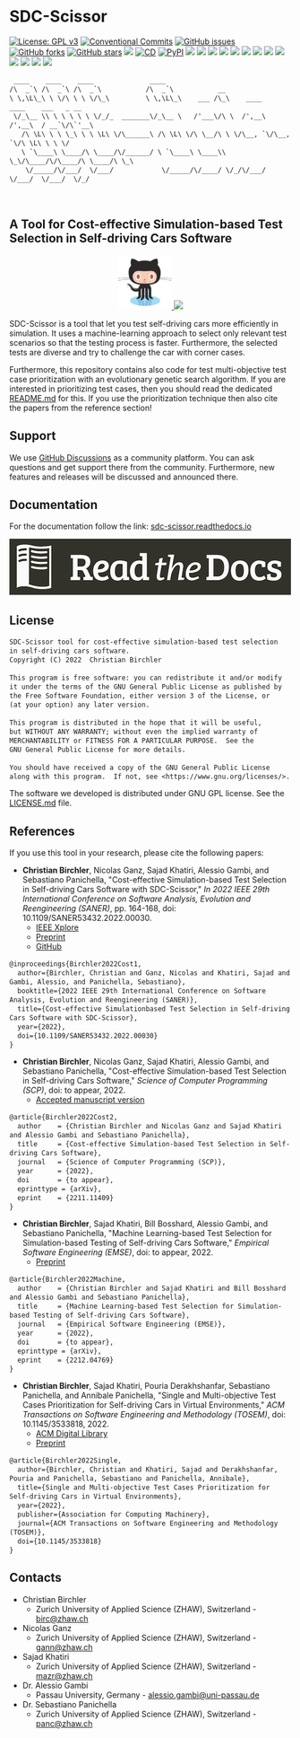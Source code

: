 # SDC-Scissor
[![License: GPL v3](https://img.shields.io/badge/License-GPLv3-blue.svg)](https://www.gnu.org/licenses/gpl-3.0)
[![Conventional Commits](https://img.shields.io/badge/Conventional%20Commits-1.0.0-%23FE5196?logo=conventionalcommits&logoColor=white)](https://conventionalcommits.org)
[![GitHub issues](https://img.shields.io/github/issues/ChristianBirchler/sdc-scissor)](https://github.com/ChristianBirchler/sdc-scissor/issues)
[![GitHub forks](https://img.shields.io/github/forks/ChristianBirchler/sdc-scissor)](https://github.com/ChristianBirchler/sdc-scissor/network)
[![GitHub stars](https://img.shields.io/github/stars/ChristianBirchler/sdc-scissor)](https://github.com/ChristianBirchler/sdc-scissor/stargazers)
[![](https://github.com/ChristianBirchler/sdc-scissor/actions/workflows/ci.yml/badge.svg)](https://github.com/ChristianBirchler/sdc-scissor/actions/workflows/ci.yml)
[![CD](https://github.com/ChristianBirchler/sdc-scissor/actions/workflows/cd.yml/badge.svg)](https://github.com/ChristianBirchler/sdc-scissor/actions/workflows/cd.yml)
[![PyPI](https://img.shields.io/pypi/v/sdc-scissor)](https://pypi.org/project/sdc-scissor/)
[![](https://readthedocs.org/projects/sdc-scissor/badge)](https://sdc-scissor.readthedocs.io)
[![](https://img.shields.io/badge/code%20style-black-000000.svg)](https://black.readthedocs.io/)
[![](https://sonarcloud.io/api/project_badges/measure?project=ChristianBirchler_sdc-scissor&metric=alert_status)](https://sonarcloud.io/summary/overall?id=ChristianBirchler_sdc-scissor)
[![](https://sonarcloud.io/api/project_badges/measure?project=ChristianBirchler_sdc-scissor&metric=ncloc)](https://sonarcloud.io/summary/overall?id=ChristianBirchler_sdc-scissor)
[![](https://sonarcloud.io/api/project_badges/measure?project=ChristianBirchler_sdc-scissor&metric=coverage)](https://sonarcloud.io/summary/overall?id=ChristianBirchler_sdc-scissor)
[![](https://sonarcloud.io/api/project_badges/measure?project=ChristianBirchler_sdc-scissor&metric=sqale_index)](https://sonarcloud.io/summary/overall?id=ChristianBirchler_sdc-scissor)
[![](https://sonarcloud.io/api/project_badges/measure?project=ChristianBirchler_sdc-scissor&metric=reliability_rating)](https://sonarcloud.io/summary/overall?id=ChristianBirchler_sdc-scissor)
[![](https://sonarcloud.io/api/project_badges/measure?project=ChristianBirchler_sdc-scissor&metric=duplicated_lines_density)](https://sonarcloud.io/summary/overall?id=ChristianBirchler_sdc-scissor)
[![](https://sonarcloud.io/api/project_badges/measure?project=ChristianBirchler_sdc-scissor&metric=vulnerabilities)](https://sonarcloud.io/summary/overall?id=ChristianBirchler_sdc-scissor)
[![](https://sonarcloud.io/api/project_badges/measure?project=ChristianBirchler_sdc-scissor&metric=bugs)](https://sonarcloud.io/summary/overall?id=ChristianBirchler_sdc-scissor)
[![](https://sonarcloud.io/api/project_badges/measure?project=ChristianBirchler_sdc-scissor&metric=security_rating)](https://sonarcloud.io/summary/overall?id=ChristianBirchler_sdc-scissor)
[![](https://sonarcloud.io/api/project_badges/measure?project=ChristianBirchler_sdc-scissor&metric=sqale_rating)](https://sonarcloud.io/summary/overall?id=ChristianBirchler_sdc-scissor)
[![](https://sonarcloud.io/api/project_badges/measure?project=ChristianBirchler_sdc-scissor&metric=code_smells)](https://sonarcloud.io/summary/overall?id=ChristianBirchler_sdc-scissor)

```{code-block} text
 ____    ____    ____              ____                                                
/\  _`\ /\  _`\ /\  _`\           /\  _`\           __                                 
\ \,\L\_\ \ \/\ \ \ \/\_\         \ \,\L\_\    ___ /\_\    ____    ____    ___   _ __  
 \/_\__ \\ \ \ \ \ \ \/_/_  _______\/_\__ \   /'___\/\ \  /',__\  /',__\  / __`\/\`'__\
   /\ \L\ \ \ \_\ \ \ \L\ \/\______\ /\ \L\ \/\ \__/\ \ \/\__, `\/\__, `\/\ \L\ \ \ \/ 
   \ `\____\ \____/\ \____/\/______/ \ `\____\ \____\\ \_\/\____/\/\____/\ \____/\ \_\ 
    \/_____/\/___/  \/___/            \/_____/\/____/ \/_/\/___/  \/___/  \/___/  \/_/ 
                                                                                       
                                                                                       
```

## A Tool for Cost-effective Simulation-based Test Selection in Self-driving Cars Software
<div style="text-align: center;">
<a href="https://github.com/ChristianBirchler/sdc-scissor">
<img src="https://raw.githubusercontent.com/ChristianBirchler/sdc-scissor/main/docs/images/github_logo_icon.png">
</a>
<a href="https://sonarcloud.io/summary/overall?id=ChristianBirchler_sdc-scissor">
<img src="https://sonarcloud.io/images/project_badges/sonarcloud-black.svg">
</a>
</div>

SDC-Scissor is a tool that let you test self-driving cars more efficiently in simulation. It uses a machine-learning
approach to select only relevant test scenarios so that the testing process is faster. Furthermore, the selected tests
are diverse and try to challenge the car with corner cases.

Furthermore, this repository contains also code for test multi-objective test case prioritization with an evolutionary
genetic search algorithm. If you are interested in prioritizing test cases, then you should read the dedicated
[README.md](https://github.com/ChristianBirchler/sdc-scissor/blob/main/sdc_scissor/sdc_prioritizer/testPrioritization/README.md)
for this. If you use the prioritization technique then also cite the papers from the reference section!

## Support
We use [GitHub Discussions](https://github.com/ChristianBirchler/sdc-scissor/discussions) as a community platform. You
can ask questions and get support there from the community. Furthermore, new features and releases will be discussed and
announced there.

## Documentation
For the documentation follow the link: [sdc-scissor.readthedocs.io](https://sdc-scissor.readthedocs.io/en/latest/)

[![](https://raw.githubusercontent.com/ChristianBirchler/sdc-scissor/main/docs/images/readthedocs.png)](https://sdc-scissor.readthedocs.io/en/latest/)

## License
```{code-block} text
SDC-Scissor tool for cost-effective simulation-based test selection
in self-driving cars software.
Copyright (C) 2022  Christian Birchler

This program is free software: you can redistribute it and/or modify
it under the terms of the GNU General Public License as published by
the Free Software Foundation, either version 3 of the License, or
(at your option) any later version.

This program is distributed in the hope that it will be useful,
but WITHOUT ANY WARRANTY; without even the implied warranty of
MERCHANTABILITY or FITNESS FOR A PARTICULAR PURPOSE.  See the
GNU General Public License for more details.

You should have received a copy of the GNU General Public License
along with this program.  If not, see <https://www.gnu.org/licenses/>.
```

The software we developed is distributed under GNU GPL license. See the
[LICENSE.md](https://github.com/ChristianBirchler/sdc-scissor/blob/main/LICENSE.md) file.

## References
If you use this tool in your research, please cite the following papers:

- **Christian Birchler**, Nicolas Ganz, Sajad Khatiri, Alessio Gambi, and Sebastiano Panichella, "Cost-effective Simulation-based Test Selection in Self-driving Cars Software with SDC-Scissor," *In 2022 IEEE 29th International Conference on Software Analysis, Evolution and Reengineering (SANER)*, pp. 164-168, doi: 10.1109/SANER53432.2022.00030.
  - [IEEE Xplore](https://doi.org/10.1109/SANER53432.2022.00030)
  - [Preprint](https://doi.org/10.21256/zhaw-24017)
  - [GitHub](https://github.com/ChristianBirchler/sdc-scissor)
````{code-block} bibtex
@inproceedings{Birchler2022Cost1,
  author={Birchler, Christian and Ganz, Nicolas and Khatiri, Sajad and Gambi, Alessio, and Panichella, Sebastiano},
  booktitle={2022 IEEE 29th International Conference on Software Analysis, Evolution and Reengineering (SANER)},
  title={Cost-effective Simulationbased Test Selection in Self-driving Cars Software with SDC-Scissor},
  year={2022},
  doi={10.1109/SANER53432.2022.00030}
}
````
- **Christian Birchler**, Nicolas Ganz, Sajad Khatiri, Alessio Gambi, and Sebastiano Panichella, "Cost-effective Simulation-based Test Selection in Self-driving Cars Software," *Science of Computer Programming (SCP)*, doi: to appear, 2022.
  - [Accepted manuscript version](https://doi.org/10.48550/arXiv.2211.11409)
````{code-block} bibtex
@article{Birchler2022Cost2,
  author    = {Christian Birchler and Nicolas Ganz and Sajad Khatiri and Alessio Gambi and Sebastiano Panichella},
  title     = {Cost-effective Simulation-based Test Selection in Self-driving Cars Software},
  journal   = {Science of Computer Programming (SCP)},
  year      = {2022},
  doi       = {to appear},
  eprinttype = {arXiv},
  eprint    = {2211.11409}
}
````
- **Christian Birchler**, Sajad Khatiri, Bill Bosshard, Alessio Gambi, and Sebastiano Panichella, "Machine Learning-based Test Selection for Simulation-based Testing of Self-driving Cars Software," *Empirical Software Engineering (EMSE)*, doi: to appear, 2022.
  - [Preprint](https://doi.org/10.48550/arXiv.2212.04769)
````{code-block} bibtex
@article{Birchler2022Machine,
  author    = {Christian Birchler and Sajad Khatiri and Bill Bosshard and Alessio Gambi and Sebastiano Panichella},
  title     = {Machine Learning-based Test Selection for Simulation-based Testing of Self-driving Cars Software},
  journal   = {Empirical Software Engineering (EMSE)},
  year      = {2022},
  doi       = {to appear},
  eprinttype = {arXiv},
  eprint    = {2212.04769}
}
````
- **Christian Birchler**, Sajad Khatiri, Pouria Derakhshanfar, Sebastiano Panichella, and Annibale Panichella, "Single and Multi-objective Test Cases Prioritization for Self-driving Cars in Virtual Environments," *ACM Transactions on Software Engineering and Methodology (TOSEM)*, doi: 10.1145/3533818, 2022.
  - [ACM Digital Library](https://doi.org/10.1145/3533818)
  - [Preprint](https://doi.org/10.48550/arXiv.2107.09614)
```{code-block} bibtex
@article{Birchler2022Single,
  author={Birchler, Christian and Khatiri, Sajad and Derakhshanfar, Pouria and Panichella, Sebastiano and Panichella, Annibale},
  title={Single and Multi-objective Test Cases Prioritization for Self-driving Cars in Virtual Environments},
  year={2022},
  publisher={Association for Computing Machinery},
  journal={ACM Transactions on Software Engineering and Methodology (TOSEM)},
  doi={10.1145/3533818}
}
```

## Contacts
* Christian Birchler
    * Zurich University of Applied Science (ZHAW), Switzerland - birc@zhaw.ch
* Nicolas Ganz
    * Zurich University of Applied Science (ZHAW), Switzerland - gann@zhaw.ch
* Sajad Khatiri
    * Zurich University of Applied Science (ZHAW), Switzerland - mazr@zhaw.ch
* Dr. Alessio Gambi
    * Passau University, Germany - alessio.gambi@uni-passau.de
* Dr. Sebastiano Panichella
    * Zurich University of Applied Science (ZHAW), Switzerland - panc@zhaw.ch
